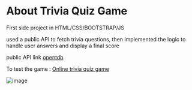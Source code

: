 # About Trivia Quiz Game

First side project in HTML/CSS/BOOTSTRAP/JS

used a public API to fetch trivia questions, then implemented the logic to handle user answers and display a final score

public API link [opentdb](https://opentdb.com)

To test the game : [Online trivia quiz game](https://zakarya-mks.github.io/trivia-quiz-game)

![image](https://user-images.githubusercontent.com/59210574/91726111-a2138a00-eb97-11ea-9d76-bece85ec7a4b.png)

